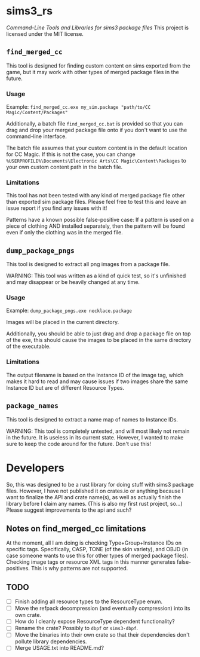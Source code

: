 # sims3_rs
*Command-Line Tools and Libraries for sims3 package files*
This project is licensed under the MIT license.

## `find_merged_cc`
This tool is designed for finding custom content on sims exported from the game,
but it may work with other types of merged package files in the future.

### Usage
Example: `find_merged_cc.exe my_sim.package "path/to/CC Magic/Content/Packages"`

Additionally, a batch file `find_merged_cc.bat` is provided so that you can drag
and drop your merged package file onto if you don't want to use the command-line
interface.

The batch file assumes that your custom content is in the default location for
CC Magic. If this is not the case, you can change
`%USERPROFILE%\Documents\Electronic Arts\CC Magic\Content\Packages`
to your own custom content path in the batch file.

### Limitations
This tool has not been tested with any kind of merged package file other than
exported sim package files. Please feel free to test this and leave an issue
report if you find any issues with it!

Patterns have a known possible false-positive case:
If a pattern is used on a piece of clothing AND installed separately,
then the pattern will be found even if only the clothing was in the merged file.

## `dump_package_pngs`
This tool is designed to extract all png images from a package file.

WARNING: This tool was written as a kind of quick test, so it's unfinished and
may disappear or be heavily changed at any time.

### Usage
Example: `dump_package_pngs.exe necklace.package`

Images will be placed in the current directory.

Additionally, you should be able to just drag and drop a package file on top of
the exe, this should cause the images to be placed in the same directory of the
executable.

### Limitations
The output filename is based on the Instance ID of the image tag, which makes it
hard to read and may cause issues if two images share the same Instance ID but
are of different Resource Types.

## `package_names`
This tool is designed to extract a name map of names to Instance IDs.

WARNING: This tool is completely untested, and will most likely not remain in
the future. It is useless in its current state. However, I wanted to make sure
to keep the code around for the future. Don't use this!

# Developers
So, this was designed to be a rust library for doing stuff with sims3 package
files. However, I have not published it on crates.io or anything because I want
to finalize the API and crate name(s), as well as actually finish the library
before I claim any names. (This is also my first rust project, so...)
Please suggest improvements to the api and such?

## Notes on find_merged_cc limitations
At the moment, all I am doing is checking Type+Group+Instance IDs on specific
tags. Specifically, CASP, TONE (of the skin variety), and OBJD (in case someone
wants to use this for other types of merged package files). Checking image tags
or resource XML tags in this manner generates false-positives. This is why
patterns are not supported.

## TODO
 - [ ] Finish adding all resource types to the ResourceType enum.
 - [ ] Move the refpack decompression (and eventually compression) into its own crate.
 - [ ] How do I cleanly expose ResourceType dependent functionality?
 - [ ] Rename the crate? Possibly to `dbpf` or `sims3-dbpf`.
 - [ ] Move the binaries into their own crate so that their dependencies don't pollute library dependencies.
 - [ ] Merge USAGE.txt into README.md?
